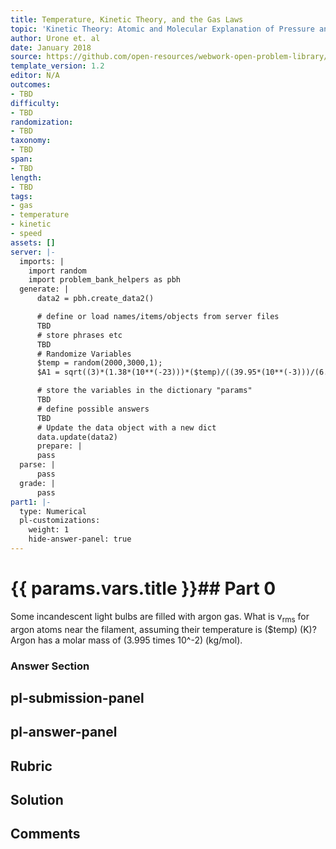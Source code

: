 ```yaml
---
title: Temperature, Kinetic Theory, and the Gas Laws
topic: 'Kinetic Theory: Atomic and Molecular Explanation of Pressure and Temperature '
author: Urone et. al
date: January 2018
source: https://github.com/open-resources/webwork-open-problem-library/tree/master/Contrib/BrockPhysics/College_Physics_Urone/13.Temperature_Kinetic_Theory_and_the_Gas_Laws/Kinetic_Theory_Atomic_and_Molecular_Explanation_of_Pressure_and_Temperature/NU_U17-13-04-001.pg
template_version: 1.2
editor: N/A
outcomes:
- TBD
difficulty:
- TBD
randomization:
- TBD
taxonomy:
- TBD
span:
- TBD
length:
- TBD
tags:
- gas
- temperature
- kinetic
- speed
assets: []
server: |-
  imports: |
    import random
    import problem_bank_helpers as pbh
  generate: |
      data2 = pbh.create_data2()

      # define or load names/items/objects from server files
      TBD
      # store phrases etc
      TBD
      # Randomize Variables
      $temp = random(2000,3000,1);
      $A1 = sqrt((3)*(1.38*(10**(-23)))*($temp)/((39.95*(10**(-3)))/(6.02*(10**(23)))));

      # store the variables in the dictionary "params"
      TBD
      # define possible answers
      TBD
      # Update the data object with a new dict
      data.update(data2)
      prepare: |
      pass
  parse: |
      pass
  grade: |
      pass
part1: |-
  type: Numerical
  pl-customizations:
    weight: 1
    hide-answer-panel: true
---
```


# {{ params.vars.title }}## Part 0 
Some incandescent light bulbs are filled with argon gas. What is v<sub>rms</sub> for argon atoms near the filament, assuming their temperature is ($temp) (K)? Argon has a molar mass of (3.995 times 10^-2) (kg/mol). 


### Answer Section 


## pl-submission-panel 


## pl-answer-panel 


## Rubric 


## Solution 


## Comments 


